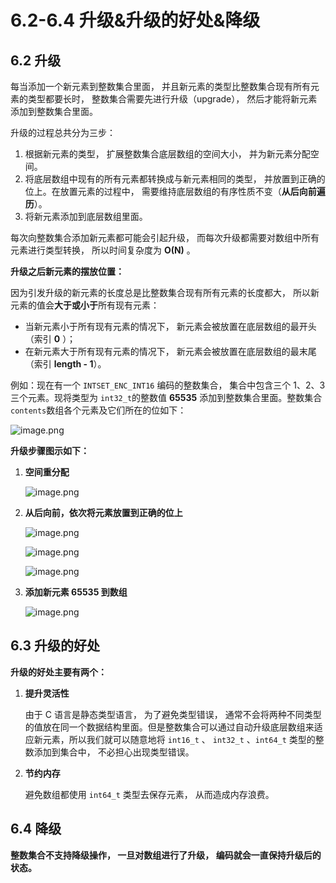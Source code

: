 # 6.2-6.4 升级&amp;升级的好处&amp;降级

## 6.2 升级

每当添加一个新元素到整数集合里面， 并且新元素的类型比整数集合现有所有元素的类型都要长时， 整数集合需要先进行升级（upgrade）， 然后才能将新元素添加到整数集合里面。

升级的过程总共分为三步：

1. 根据新元素的类型， 扩展整数集合底层数组的空间大小， 并为新元素分配空间。
2. 将底层数组中现有的所有元素都转换成与新元素相同的类型， 并放置到正确的位上。在放置元素的过程中， 需要维持底层数组的有序性质不变（**从后向前遍历**）。
3. 将新元素添加到底层数组里面。

每次向整数集合添加新元素都可能会引起升级， 而每次升级都需要对数组中所有元素进行类型转换， 所以时间复杂度为 **O(N)** 。

**升级之后新元素的摆放位置：**

因为引发升级的新元素的长度总是比整数集合现有所有元素的长度都大， 所以新元素的值会**大于或小于**所有现有元素：

* 当新元素小于所有现有元素的情况下， 新元素会被放置在底层数组的最开头（索引 **0** ）；
* 在新元素大于所有现有元素的情况下， 新元素会被放置在底层数组的最末尾（索引 **length - 1**）。

>
>

例如：现在有一个 `INTSET_ENC_INT16` 编码的整数集合， 集合中包含三个 1、2、3 三个元素。现将类型为 `int32_t`的整数值 **65535** 添加到整数集合里面。整数集合`contents`数组各个元素及它们所在的位如下：

![image.png](https://gitee.com/zhurundong/picture/raw/master/image-20220319212203-pjr7cmy.png)

**升级步骤图示如下：**

1. **空间重分配**

    ![image.png](https://gitee.com/zhurundong/picture/raw/master/image-20220319212417-3hlxkuu.png)
2. **从后向前，依次将元素放置到正确的位上**

    ![image.png](https://gitee.com/zhurundong/picture/raw/master/image-20220319212542-rpmgtph.png)

    ![image.png](https://gitee.com/zhurundong/picture/raw/master/image-20220319212647-0yo0ave.png)

    ![image.png](https://gitee.com/zhurundong/picture/raw/master/image-20220319212600-r2dysl4.png)
3. **添加新元素 65535 到数组**

    ![image.png](https://gitee.com/zhurundong/picture/raw/master/image-20220319212725-iwcdyj9.png)

## 6.3 升级的好处

**升级的好处主要有两个：**

1. **提升灵活性**

    由于 C 语言是静态类型语言， 为了避免类型错误， 通常不会将两种不同类型的值放在同一个数据结构里面。但是整数集合可以通过自动升级底层数组来适应新元素，所以我们就可以随意地将 `int16_t` 、 `int32_t` 、`int64_t` 类型的整数添加到集合中， 不必担心出现类型错误。
2. **节约内存**

    避免数组都使用 `int64_t` 类型去保存元素， 从而造成内存浪费。

## 6.4 降级

**整数集合不支持降级操作， 一旦对数组进行了升级， 编码就会一直保持升级后的状态。**
